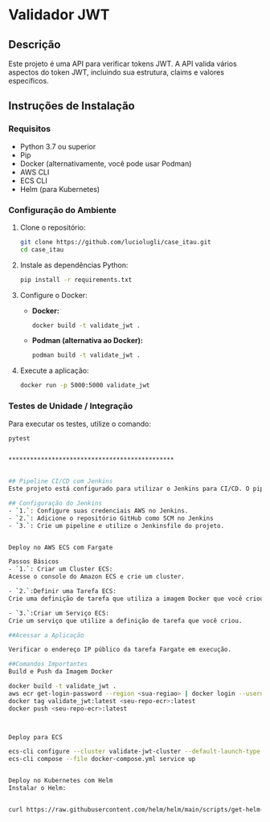 # Validador JWT

## Descrição

Este projeto é uma API para verificar tokens JWT. A API valida vários aspectos do token JWT, incluindo sua estrutura, claims e valores específicos.

## Instruções de Instalação

### Requisitos

- Python 3.7 ou superior
- Pip
- Docker (alternativamente, você pode usar Podman)
- AWS CLI
- ECS CLI
- Helm (para Kubernetes)

### Configuração do Ambiente

1. Clone o repositório:
    ```bash
    git clone https://github.com/luciolugli/case_itau.git
    cd case_itau
    ```

2. Instale as dependências Python:
    ```bash
    pip install -r requirements.txt
    ```

3. Configure o Docker:
    - **Docker:**
        ```bash
        docker build -t validate_jwt .
        ```
    - **Podman (alternativa ao Docker):**
        ```bash
        podman build -t validate_jwt .
        ```

4. Execute a aplicação:
    ```bash
    docker run -p 5000:5000 validate_jwt
    ```

### Testes de Unidade / Integração

Para executar os testes, utilize o comando:
```bash
pytest


**********************************************


## Pipeline CI/CD com Jenkins
Este projeto está configurado para utilizar o Jenkins para CI/CD. O pipeline Jenkinsfile inclui etapas para construção, push para ECR e deploy para ECS.

## Configuração do Jenkins
- `1.`: Configure suas credenciais AWS no Jenkins.
- `2.`: Adicione o repositório GitHub como SCM no Jenkins
- `3.`: Crie um pipeline e utilize o Jenkinsfile do projeto.


Deploy no AWS ECS com Fargate

Passos Básicos
- `1.`: Criar um Cluster ECS:
Acesse o console do Amazon ECS e crie um cluster.

- `2.`:Definir uma Tarefa ECS:
Crie uma definição de tarefa que utiliza a imagem Docker que você criou e fez o push para o Docker Hub ou ECR.

- `3.`:Criar um Serviço ECS:
Crie um serviço que utilize a definição de tarefa que você criou.

##Acessar a Aplicação

Verificar o endereço IP público da tarefa Fargate em execução.

##Comandos Importantes
Build e Push da Imagem Docker

docker build -t validate_jwt .
aws ecr get-login-password --region <sua-regiao> | docker login --username AWS --password-stdin <seu-repo-ecr>
docker tag validate_jwt:latest <seu-repo-ecr>:latest
docker push <seu-repo-ecr>:latest



Deploy para ECS

ecs-cli configure --cluster validate-jwt-cluster --default-launch-type FARGATE --region <sua-regiao>
ecs-cli compose --file docker-compose.yml service up


Deploy no Kubernetes com Helm
Instalar o Helm:


curl https://raw.githubusercontent.com/helm/helm/main/scripts/get-helm-3 | bash
